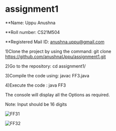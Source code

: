 # assignment1

**Name: Uppu Anushna

**Roll number: CS21M504

**Registered Mail ID: anushna.uppu@gmail.com

1)Clone the project by using the command: git clone https://github.com/anushnaUppu/assignment1.git

2)Go to the repository: cd assignment1/

3)Compile the code using: javac FF3.java

4)Execute the code : java FF3


The console will display all the Options as required.

Note: Input should be 16 digits

![FF31](https://user-images.githubusercontent.com/93385316/139453358-53f97954-6b62-407e-a35c-156e897a1de5.png)

![FF32](https://user-images.githubusercontent.com/93385316/139453382-68799ab1-b841-45c3-bffa-de011b7d3280.png)


